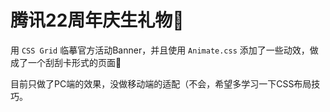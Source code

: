 # 腾讯22周年庆生礼物🎂

用 `CSS Grid` 临摹官方活动Banner，并且使用 `Animate.css` 添加了一些动效，做成了一个刮刮卡形式的页面🤣

目前只做了PC端的效果，没做移动端的适配（不会，希望多学习一下CSS布局技巧。